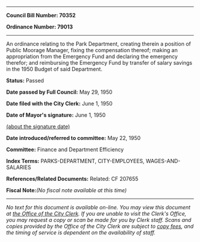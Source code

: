 

********

**Council Bill Number: 70352**
   
**Ordinance Number: 79013**
********

 An ordinance relating to the Park Department, creating therein a position of Public Moorage Manager, fixing the compensation thereof; making an appropriation from the Emergency Fund and declaring the emergency therefor; and reimbursing the Emergency Fund by transfer of salary savings in the 1950 Budget of said Department.

**Status:** Passed
   
**Date passed by Full Council:** May 29, 1950
   
**Date filed with the City Clerk:** June 1, 1950
   
**Date of Mayor's signature:** June 1, 1950
   
[(about the signature date)](/~public/approvaldate.htm)
   
   
   
**Date introduced/referred to committee:** May 22, 1950
   
**Committee:** Finance and Department Efficiency
   
   
**Index Terms:** PARKS-DEPARTMENT, CITY-EMPLOYEES, WAGES-AND-SALARIES

**References/Related Documents:** Related: CF 207655

**Fiscal Note:**_(No fiscal note available at this time)_
********

_No text for this document is available on-line. You may view this document at [the Office of the City Clerk](http://www.seattle.gov/leg/clerk/contactUs.htm). If you are unable to visit the Clerk's Office, you may request a copy or scan be made for you by Clerk staff. Scans and copies provided by the Office of the City Clerk are subject to [copy fees](http://clerk.seattle.gov/~public/clerkfees.htm), and the timing of service is dependent on the availability of staff._

